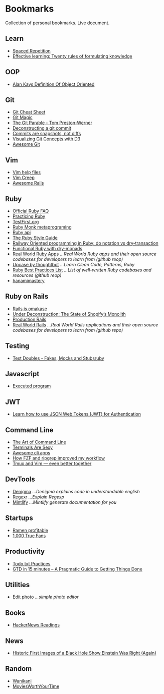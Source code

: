 # Bookmarks
Collection of personal bookmarks. Live document.

## Learn

* [Spaced Repetition](https://www.executeprogram.com/spaced-repetition)
* [Effective learning: Twenty rules of formulating knowledge](https://www.supermemo.com/en/archives1990-2015/articles/20rules)

## OOP
* [Alan Kays Definition Of Object Oriented](https://wiki.c2.com/?AlanKaysDefinitionOfObjectOriented)

## Git

* [Git Cheat Sheet](http://ndpsoftware.com/git-cheatsheet.html#loc=remote_repo;)
* [Git Magic](http://www-cs-students.stanford.edu/~blynn/gitmagic/pr01.html)
* [The Git Parable - Tom Preston-Werner](https://tom.preston-werner.com/2009/05/19/the-git-parable.html)
* [Deconstructing a git commit](https://krishnabiradar.com/blogs/deconstructing-a-git-commit/)
* [Commits are snapshots, not diffs](https://github.blog/2020-12-17-commits-are-snapshots-not-diffs/)
* [Visualizing Git Concepts with D3](https://onlywei.github.io/explain-git-with-d3/)
* [Awesome Git](https://github.com/dictcp/awesome-git)

## Vim

* [Vim help files](https://vimhelp.org/)
* [Vim Creep](https://rudism.com/vim-creep/)
* [Awesome Rails](https://github.com/gramantin/awesome-rails)

## Ruby

* [Official Ruby FAQ](https://www.ruby-lang.org/en/documentation/faq/)
* [Practicing Ruby](https://practicingruby.com/)
* [TestFirst.org](http://testfirst.org/)
* [Ruby Monk metaprograming](https://rubymonk.com/)
* [Ruby api](https://rubyapi.org/)
* [The Ruby Style Guide](https://github.com/rubocop/ruby-style-guide)
* [Railway Oriented programming in Ruby: do notation vs dry-transaction](https://www.morozov.is/2018/05/27/do-notation-ruby.html)
* [Functional Ruby with dry-monads](https://humanreadablemag.com/issues/0/articles/functional-ruby-with-dry-monads/)
* [Real World Ruby Apps](https://github.com/jeromedalbert/real-world-ruby-apps) _...Real World Ruby apps and their open source codebases for developers to learn from (github reop)_
* [Upcase by thoughtbot](https://thoughtbot.com/upcase) _...Learn Clean Code, Patterns, Ruby_
* [Ruby Best Practices List](https://github.com/hexdevs/ruby-best-practices-list) _...List of well-written Ruby codebases and resources (github reop)_
* [hanamimastery](https://hanamimastery.com)

## Ruby on Rails

* [Rails is omakase](https://dhh.dk/2012/rails-is-omakase.html)
* [Under Deconstruction: The State of Shopify’s Monolith](https://shopify.engineering/shopify-monolith)
* [Production Rails](https://github.com/ankane/production_rails)
* [Real World Rails](https://github.com/eliotsykes/real-world-rails) _...Real World Rails applications and their open source codebases for developers to learn from (github repo)_

## Testing

* [Test Doubles - Fakes, Mocks and Stubsruby](https://blog.pragmatists.com/test-doubles-fakes-mocks-and-stubs-1a7491dfa3da)

## Javascript

* [Executed program](https://www.executeprogram.com)

## JWT

* [Learn how to use JSON Web Tokens (JWT) for Authentication](https://github.com/dwyl/learn-json-web-tokens/blob/master/README.md)

## Command Line

* [The Art of Command Line](https://github.com/jlevy/the-art-of-command-line)
* [Terminals Are Sexy](https://terminalsare.sexy/)
* [Awesome cli apps](https://github.com/agarrharr/awesome-cli-apps)
* [How FZF and ripgrep improved my workflow](https://sidneyliebrand.io/blog/how-fzf-and-ripgrep-improved-my-workflow)
* [Tmux and Vim — even better together](https://www.bugsnag.com/blog/tmux-and-vim)

## DevTools

* [Denigma](https://denigma.app) _...Denigma explains code in understandable english_
* [Regexr](https://regexr.com) _...Explain Regexp_
* [Mintlify](https://www.mintlify.com) _...Mintlify generate documentation for you_

## Startups

* [Ramen profitable](http://paulgraham.com/ramenprofitable.html)
* [1,000 True Fans](https://kk.org/thetechnium/1000-true-fans/)

## Productivity

* [Todo.txt Practices](https://joehallenbeck.com/todo-txt-practices/)
* [GTD in 15 minutes – A Pragmatic Guide to Getting Things Done](https://hamberg.no/gtd/)

## Utilities

* [Edit photo](https://edit.photo) _...simple photo editor_

## Books

* [HackerNews Readings](https://hacker-recommended-books.vercel.app/category/0/all-time/page/0/0)

## News

* [Historic First Images of a Black Hole Show Einstein Was Right (Again)](https://www.space.com/black-hole-event-horizon-images-einstein.html)

## Random

* [Wanikani](https://www.wanikani.com)
* [MoviesWorthYourTime](https://www.youtube.com/user/MoviesWorthYourTime/videos)